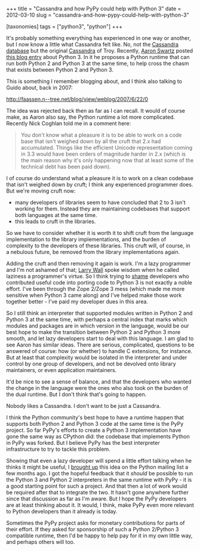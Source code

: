 +++
title = "Cassandra and how PyPy could help with Python 3"
date = 2012-03-10
slug = "cassandra-and-how-pypy-could-help-with-python-3"

[taxonomies]
tags = ["python3", "python"]
+++

It's probably something everything has experienced in one way or
another, but I now know a little what Cassandra felt like. No, not the
[Cassandra database](https://en.wikipedia.org/wiki/Apache_Cassandra) but
the original [Cassandra](https://en.wikipedia.org/wiki/Cassandra) of
Troy. Recently, [Aaron
Swartz](https://en.wikipedia.org/wiki/Aaron_Swartz) posted [this blog
entry](http://www.aaronsw.com/weblog/python3) about Python 3. In it he
proposes a Python runtime that can run both Python 2 and Python 3 at the
same time, to help cross the chasm that exists between Python 2 and
Python 3.

This is something I remember blogging about, and I think also talking to
Guido about, back in 2007:

<http://faassen.n--tree.net/blog/view/weblog/2007/6/22/0>

The idea was rejected back then as far as I can recall. It would of
course make, as Aaron also say, the Python runtime a lot more
complicated. Recently Nick Coghlan told me in a comment here:

> You don't know what a pleasure it is to be able to work on a code base
> that isn't weighed down by all the cruft that 2.x had accumulated.
> Things like the efficient Unicode representation coming in 3.3 would
> have been orders of magnitude harder in 2.x (which is the main reason
> why it's only happening now that at least some of the technical debt
> has been paid down).

I of course do understand what a pleasure it is to work on a clean
codebase that isn't weighed down by cruft; I think any experienced
programmer does. But we're moving cruft now:

- many developers of libraries seem to have concluded that 2 to 3 isn't
  working for them. Instead they are maintaining codebases that support
  both languages at the same time.
- this leads to cruft in the libraries.

So we have to consider whether it is worth it to shift cruft from the
language implementation to the library implementations, and the burden
of complexity to the developers of these libraries. This cruft will, of
course, in a nebulous future, be removed from the library
implementations again.

Adding the cruft and then removing it again is work. I'm a lazy
programmer and I'm not ashamed of that; [Larry
Wall](https://en.wikipedia.org/wiki/Larry_Wall) spoke wisdom when he
called laziness a programmer's virtue. So I think trying to
[shame](https://python3wos.appspot.com/) developers who contributed
useful code into porting code to Python 3 is not exactly a noble effort.
I've been through the Zope 2/Zope 3 mess (which made me more sensitive
when Python 3 came along) and I've helped make those work together
better - I've paid my developer dues in this area.

So I still think an interpreter that supported modules written in Python
2 and Python 3 at the same time, with perhaps a central index that marks
which modules and packages are in which version in the language, would
be our best hope to make the transition between Python 2 and Python 3
more smooth, and let lazy developers start to deal with this language. I
am glad to see Aaron has similar ideas. There are serious, complicated,
questions to be answered of course: how (or whether) to handle C
extensions, for instance. But at least that complexity would be isolated
in the interpreter and under control by one group of developers, and not
be devolved onto library maintainers, or even application maintainers.

It'd be nice to see a sense of balance, and that the developers who
wanted the change in the language were the ones who also took on the
burden of the dual runtime. But I don't think that's going to happen.

Nobody likes a Cassandra. I don't want to be just a Cassandra.

I think the Python community's best hope to have a runtime happen that
supports both Python 2 and Python 3 code at the same time is the PyPy
project. So far PyPy's efforts to create a Python 3 implementation have
gone the same way as CPython did: the codebase that implements Python in
PyPy was forked. But I believe PyPy has the best interpreter
infrastructure to try to tackle this problem.

Showing that even a lazy developer will spend a little effort talking
when he thinks it might be useful, I [brought
up](http://mail.libexpat.org/pipermail/pypy-dev/2011-December/008877.html)
this idea on the Python mailing list a few months ago. I got the hopeful
feedback that it _should_ be possible to run the Python 3 and Python 2
interpreters in the same runtime with PyPy - it is a good starting point
for such a project. And that then a lot of work would be required after
that to integrate the two. It hasn't gone anywhere further since that
discussion as far as I'm aware. But I hope the PyPy developers are at
least thinking about it. It would, I think, make PyPy even more relevant
to Python developers than it already is today.

Sometimes the PyPy project asks for monetary contributions for parts of
their effort. If they asked for sponsorship of such a Python 2/Python 3
compatible runtime, then I'd be happy to help pay for it in my own
little way, and perhaps others will too.
